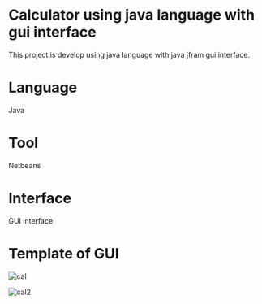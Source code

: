 # Calculator using java language with gui interface
This project is develop using java language with java jfram gui interface.
# Language
Java
# Tool
Netbeans
# Interface
GUI interface
# Template of GUI
![cal](https://user-images.githubusercontent.com/77319741/133031165-e5033c9f-feab-4aac-86c4-ac815efe3b29.JPG)

![cal2](https://user-images.githubusercontent.com/77319741/133031167-82762eaa-b42e-4375-b6fa-d9f6151107ed.JPG)
